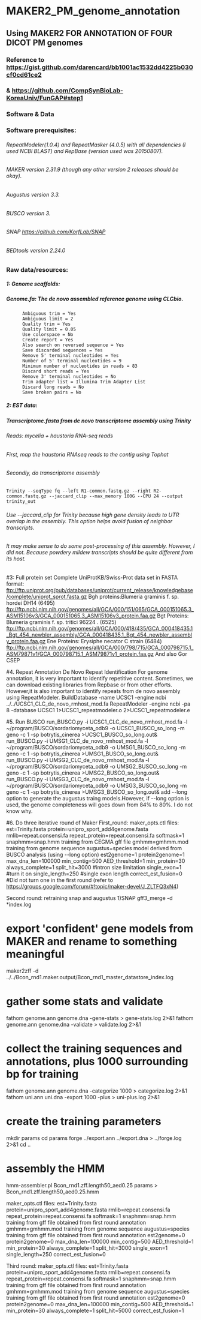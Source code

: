 # MAKER2_PM_genome_annotation
## Using MAKER2 FOR ANNOTATION OF FOUR DICOT PM genomes
### Reference to  https://gist.github.com/darencard/bb1001ac1532dd4225b030cf0cd61ce2
###             & https://github.com/CompSynBioLab-KoreaUniv/FunGAP#step1

### Software & Data
### Software prerequisites:
###### RepeatModeler(1.0.4) and RepeatMasker (4.0.5) with all dependencies (I used NCBI BLAST) and RepBase (version used was 20150807).
###### MAKER version 2.31.9 (though any other version 2 releases should be okay).
###### Augustus version 3.3.
###### BUSCO version 3.
###### SNAP https://github.com/KorfLab/SNAP
###### BEDtools version 2.24.0

### Raw data/resources:
##### 1: Genome scaffolds:
#####     Genome.fa: The de novo assembled reference genome using CLCbio. 
          Ambiguous trim = Yes
          Ambiguous limit = 2
          Quality trim = Yes
          Quality limit = 0.05
          Use colorspace = No
          Create report = Yes
          Also search on reversed sequence = Yes
          Save discarded sequences = Yes
          Remove 5' terminal nucleotides = Yes
          Number of 5' terminal nucleotides = 9
          Minimum number of nucleotides in reads = 83
          Discard short reads = Yes
          Remove 3' terminal nucleotides = No
          Trim adapter list = Illumina Trim Adapter List
          Discard long reads = No
          Save broken pairs = No

##### 2: EST data:
#####     Transcriptome.fasta from de novo transcriptome assembly using Trinity
######    Reads: mycelia + haustoria RNA-seq reads 
######    First, map the haustoria RNAseq reads to the contig using Tophat
######    Secondly, do transcriptome assembly
`Trinity --seqType fq --left R1-common.fastq.gz --right R2-common.fastq.gz --jaccard_clip --max_memory 100G --CPU 24 --output trinity_out`
######    Use --jaccard_clip for Trinity because high gene density leads to UTR overlap in the assembly. This option helps avoid fusion of neighbor transcripts. 
######    It may make sense to do some post-processing of this assembly. However, I did not. Because powdery mildew transcripts should be quite different from its host.

#3: Full protein set
Complete UniProtKB/Swiss-Prot data set in FASTA format: ftp://ftp.uniprot.org/pub/databases/uniprot/current_release/knowledgebase/complete/uniprot_sprot.fasta.gz
Bgh proteins:Blumeria graminis f. sp. hordei DH14 (6495)
ftp://ftp.ncbi.nlm.nih.gov/genomes/all/GCA/000/151/065/GCA_000151065.3_ASM15106v3/GCA_000151065.3_ASM15106v3_protein.faa.gz
Bgt Proteins: Blumeria graminis f. sp. tritici 96224 . (6525)
ftp://ftp.ncbi.nlm.nih.gov/genomes/all/GCA/000/418/435/GCA_000418435.1_Bgt_454_newbler_assembly/GCA_000418435.1_Bgt_454_newbler_assembly_protein.faa.gz
Ene Proteins: Erysiphe necator C strain (6484)
ftp://ftp.ncbi.nlm.nih.gov/genomes/all/GCA/000/798/715/GCA_000798715.1_ASM79871v1/GCA_000798715.1_ASM79871v1_protein.faa.gz
And also Gor CSEP


#4. Repeat Annotation
De Novo Repeat Identification
For genome annotation, it is very important to identify repetitive content. Sometimes, we can download existing libraries from Repbase or from other efforts. However,it is also important to identify repeats from de novo assembly using RepeatModeler. 
  BuildDatabase -name UCSC1 -engine ncbi ../../UCSC1_CLC_de_novo_rmhost_mod.fa
  RepeatModeler -engine ncbi -pa 8 -database UCSC1 1>UCSC1_repeatmodeler.o 2>UCSC1_repeatmodeler.e
  
  
#5. Run BUSCO
run_BUSCO.py -i UCSC1_CLC_de_novo_rmhost_mod.fa -l ~/program/BUSCO/sordariomyceta_odb9 -o UCSC1_BUSCO_so_long -m geno -c 1 -sp botrytis_cinerea  >UCSC1_BUSCO_so_long.out&
run_BUSCO.py -i UMSG1_CLC_de_novo_rmhost_mod.fa -l ~/program/BUSCO/sordariomyceta_odb9 -o UMSG1_BUSCO_so_long -m geno -c 1 -sp botrytis_cinerea  >UMSG1_BUSCO_so_long.out&
run_BUSCO.py -i UMSG2_CLC_de_novo_rmhost_mod.fa -l ~/program/BUSCO/sordariomyceta_odb9 -o UMSG2_BUSCO_so_long -m geno -c 1 -sp botrytis_cinerea  >UMSG2_BUSCO_so_long.out&
run_BUSCO.py -i UMSG3_CLC_de_novo_rmhost_mod.fa -l ~/program/BUSCO/sordariomyceta_odb9 -o UMSG3_BUSCO_so_long -m geno -c 1 -sp botrytis_cinerea  >UMSG3_BUSCO_so_long.out&
add --long option to generate the augustus traing models.However, if --long option is used, the genome completeness will goes down from 84% to 80%. I do not know why.

#6. Do three iterative round of Maker
First_round:
maker_opts.ctl files:
est=Trinity.fasta
protein=unipro_sport_add4genome.fasta
rmlib=repeat.consensi.fa
repeat_protein=repeat.consensi.fa
softmask=1
snaphmm=snap.hmm training from CEGMA gff file
gmhmm=gmhmm.mod training from genome sequence
augustus=species model derived from BUSCO analysis (using --long option)
est2genome=1
protein2genome=1
max_dna_len=100000
min_contig=500
AED_threshold=1
min_protein=30
always_complete=1
split_hit=3000 #intron size limitation
single_exon=1 #turn it on
single_length=250 #single exon length 
correct_est_fusion=0 #Did not turn one in the first round (refer to https://groups.google.com/forum/#!topic/maker-devel/J_ZLTFQ3xN4)

Second round:
retraining snap and augustus
1)SNAP
gff3_merge -d *index.log
# export 'confident' gene models from MAKER and rename to something meaningful
maker2zff -d ../../Bcon_rnd1.maker.output/Bcon_rnd1_master_datastore_index.log
# gather some stats and validate
fathom genome.ann genome.dna -gene-stats > gene-stats.log 2>&1
fathom genome.ann genome.dna  -validate > validate.log 2>&1
# collect the training sequences and annotations, plus 1000 surrounding bp for training
fathom genome.ann genome.dna -categorize 1000 > categorize.log 2>&1
fathom uni.ann uni.dna -export 1000 -plus > uni-plus.log 2>&1
# create the training parameters
mkdir params
cd params
forge ../export.ann ../export.dna > ../forge.log 2>&1
cd ..
# assembly the HMM
hmm-assembler.pl Bcon_rnd1.zff.length50_aed0.25 params > Bcon_rnd1.zff.length50_aed0.25.hmm

maker_opts.ctl files:
est=Trinity.fasta 
protein=unipro_sport_add4genome.fasta
rmlib=repeat.consensi.fa
repeat_protein=repeat.consensi.fa
softmask=1
snaphmm=snap.hmm training from gff file obtained from first round annotation
gmhmm=gmhmm.mod training from genome sequence
augustus=species training from gff file obtained from first round annotation 
est2genome=0
protein2genome=0
max_dna_len=100000
min_contig=500
AED_threshold=1
min_protein=30
always_complete=1
split_hit=3000
single_exon=1
single_length=250
correct_est_fusion=0






Third round:
maker_opts.ctl files:
est=Trinity.fasta
protein=unipro_sport_add4genome.fasta
rmlib=repeat.consensi.fa
repeat_protein=repeat.consensi.fa
softmask=1
snaphmm=snap.hmm training from gff file obtained from first round annotation
gmhmm=gmhmm.mod training from genome sequence
augustus=species training from gff file obtained from first round annotation 
est2genome=0
protein2genome=0
max_dna_len=100000
min_contig=500
AED_threshold=1
min_protein=30
always_complete=1
split_hit=5000
correct_est_fusion=1






